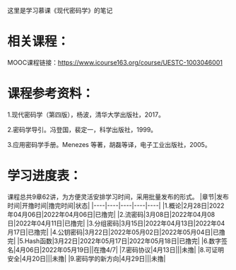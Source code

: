 这里是学习慕课《现代密码学》的笔记
# 相关课程：
MOOC课程链接：https://www.icourse163.org/course/UESTC-1003046001
# 课程参考资料：
1.现代密码学（第四版），杨波，清华大学出版社，2017。 

2.密码学导引。冯登国，裴定一，科学出版社，1999。 

3.应用密码学手册。Menezes 等著，胡磊等译，电子工业出版社，2005。
# 学习进度表：
课程总共9章62讲，为方便灵活安排学习时间，采用批量发布的形式。
|章节|发布时间|开撸时间|撸完时间|状态|
|----|----|----|----|----|
|1.概论|2月28日|2022年04月06日|2022年04月06日|已撸完|
|2.流密码|3月08日|2022年04月08日|2022年04月11日|已撸完|
|3.分组密码|3月15日|2022年04月13日|2022年04月17日|已撸完|
|4.公钥密码|3月22日|2022年05月02日|2022年05月04日|已撸完|
|5.Hash函数|3月22日|2022年05月17日|2022年05月18日|已撸完|
|6.数字签名|4月06日|2022年05月19日||在撸4/7|
|7.密码协议|4月13日|||未撸|
|8.可证明安全|4月20日|||未撸|
|9.密码学的新方向|4月29日|||未撸|
